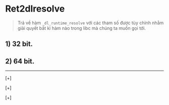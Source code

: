 # Ret2dlresolve 
>Trả về hàm `_dl_runtime_resolve` với các tham số được tùy chỉnh nhằm giải quyết bất kì hàm nào trong libc mà chúng ta muốn gọi tới. 

## 1) 32 bit.

## 2) 64 bit.

-----------------------------------------

[+]

[+]

[+]


